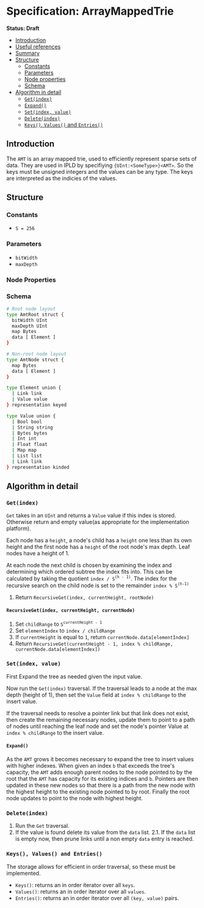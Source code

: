 # Specification: ArrayMappedTrie

**Status: Draft**

* [Introduction](#Introduction)
* [Useful references](#Useful-references)
* [Summary](#Summary)
* [Structure](#Structure)
  * [Constants](#Constants)
  * [Parameters](#Parameters)
  * [Node properties](#Node-properties)
  * [Schema](#Schema)
* [Algorithm in detail](#Algorithm-in-detail)
  * [`Get(index)`](#Getindex)
  * [`Expand()`](#Expand)
  * [`Set(index, value)`](#Setindex-value)
  * [`Delete(index)`](#Deleteindex)
  * [`Keys()`, `Values()` and `Entries()`](#Keys-Values-and-Entries)

## Introduction

The `AMT` is an array mapped trie, used to efficiently represent sparse sets of data. They are used in
IPLD by specifiying `{UInt:<SomeType>}<AMT>`. So the keys must be unsigned integers and the values can be
any type. The keys are interpreted as the indicies of the values.


## Structure

### Constants

- `S = 256`

### Parameters

- `bitWidth`
- `maxDepth`

### Node Properties

### Schema

```sh
# Root node layout
type AmtRoot struct {
  bitWidth UInt
  maxDepth UInt
  map Bytes
  data [ Element ]
}

# Non-root node layout
type AmtNode struct {
  map Bytes
  data [ Element ]
}

type Element union {
  | Link link
  | Value value
} representation keyed

type Value union {
  | Bool bool
  | String string
  | Bytes bytes
  | Int int
  | Float float
  | Map map
  | List list
  | Link link
} representation kinded
```

## Algorithm in detail

### `Get(index)`

`Get` takes in an `UInt` and returns a `Value` value if this index is stored. Otherwise return and empty value(as appropriate for the implementation platform).

Each node has a `height`, a node's child has a `height` one less than its own height and the first
node has a `height` of the root node's max depth. Leaf nodes have a height of 1.

At each node the next child is chosen by examining the index and determining
which ordered subtree the index fits into. This can be calculated by taking
the quotient `index / S`<sup>`(h - 1)`</sup>. The index for the recursive search on the
child node is set to the remainder `index % S`<sup>`(h-1)`</sup>

1. Return `RecursiveGet(index, currentHeight, rootNode)`

#### `RecursiveGet(index, currentHeight, currentNode)`

1. Set `childRange` to `S`<sup>`currentHeight - 1`</sup>
2. Set `elementIndex` to `index / childRange`
3. If `currentHeight` is equal to `1`, return `currentNode.data[elementIndex]`
4. Return `RecursiveGet(currentHeight - 1, index % childRange, currentNode.data[elementIndex])`

### `Set(index, value)`

First Expand the tree as needed given the input value.

Now run the `Get(index)` traversal. If the traversal leads to a node at the max depth
(height of 1), then set the `Value` field at `index % childRange` to the insert value.

If the traversal needs to resolve a pointer link but that link does not exist,
then create the remaining necessary nodes, update them to point to a path
of nodes until reaching the leaf node and set the node's pointer Value at
`index % childRange` to the insert value.

#### `Expand()`

As the `AMT` grows it becomes necessary to expand the tree to insert
values with higher indexes. When given an index `b` that exceeds the tree's
capacity, the `AMT` adds enough parent nodes to the node pointed to by
the root that the `AMT` has capacity for its existing indices and `b`.
Pointers are then updated in these new nodes so that there is a path from
the new node with the highest height to the existing node pointed to by root.
Finally the root node updates to point to the node with highest height.

### `Delete(index)`

1. Run the `Get` traversal.
2. If the value is found delete its value from the `data` list.
  2.1. If the `data` list is empty now, then prune links until a non empty `data` entry is reached.

### `Keys(), Values() and Entries()`

The storage allows for efficient in order traversal, so these must be implemented.

- `Keys()`: returns an in order iterator over all `keys`.
- `Values()`: returns an in order iterator over all `values`.
- `Entries()`: returns an in order iterator over all `(key, value)` pairs.
